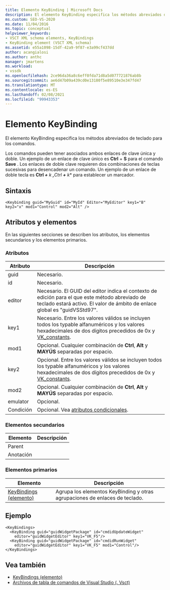 ```yaml
---
title: Elemento KeyBinding | Microsoft Docs
description: El elemento KeyBinding especifica los métodos abreviados de teclado para los comandos. Los comandos pueden tener asociados ambos enlaces de clave única y doble.
ms.custom: SEO-VS-2020
ms.date: 11/04/2016
ms.topic: conceptual
helpviewer_keywords:
- VSCT XML schema elements, KeyBindings
- KeyBinding element (VSCT XML schema)
ms.assetid: e55a1098-15df-42a9-9f87-e3a99cf437dd
author: acangialosi
ms.author: anthc
manager: jmartens
ms.workload:
- vssdk
ms.openlocfilehash: 2ce96da36a8c6eff0fda71d8a5d077721876ab8b
ms.sourcegitcommit: ae6d47b09a439cd0e13180f5e89510e3e347fd47
ms.translationtype: MT
ms.contentlocale: es-ES
ms.lasthandoff: 02/08/2021
ms.locfileid: "99943353"
---
```

# <a name="keybinding-element"></a>Elemento KeyBinding
El elemento KeyBinding especifica los métodos abreviados de teclado para los comandos.

 Los comandos pueden tener asociados ambos enlaces de clave única y doble. Un ejemplo de un enlace de clave único es **Ctrl** + **S** para el comando **Save** . Los enlaces de doble clave requieren dos combinaciones de teclas sucesivas para desencadenar un comando. Un ejemplo de un enlace de doble tecla es <strong>Ctrl *+</strong> k <strong>,</strong>Ctrl <strong>+</strong> k** para establecer un marcador.

## <a name="syntax"></a>Sintaxis

```
<Keybinding guid="MyGuid" id="MyId" Editor="MyEditor" key1="B" key2="x" mod1="Control" mod2="Alt" />
```

## <a name="attributes-and-elements"></a>Atributos y elementos
 En las siguientes secciones se describen los atributos, los elementos secundarios y los elementos primarios.

### <a name="attributes"></a>Atributos

|Atributo|Descripción|
|---------------|-----------------|
|guid|Necesario.|
|id|Necesario.|
|editor|Necesario. El GUID del editor indica el contexto de edición para el que este método abreviado de teclado estará activo. El valor de ámbito de enlace global es "guidVSStd97".|
|key1|Necesario. Entre los valores válidos se incluyen todos los typable alfanuméricos y los valores hexadecimales de dos dígitos precedidos de 0x y [VK_constants](/windows/desktop/inputdev/virtual-key-codes).|
|mod1|Opcional. Cualquier combinación de **Ctrl**, **Alt** y **MAYÚS** separadas por espacio.|
|key2|Opcional. Entre los valores válidos se incluyen todos los typable alfanuméricos y los valores hexadecimales de dos dígitos precedidos de 0x y [VK_constants](/windows/desktop/inputdev/virtual-key-codes).|
|mod2|Opcional. Cualquier combinación de **Ctrl**, **Alt** y **MAYÚS** separadas por espacio.|
|emulator|Opcional.|
|Condición|Opcional. Vea [atributos condicionales](../extensibility/vsct-xml-schema-conditional-attributes.md).|

### <a name="child-elements"></a>Elementos secundarios

|Elemento|Descripción|
|-------------|-----------------|
|Parent||
|Anotación||

### <a name="parent-elements"></a>Elementos primarios

|Elemento|Descripción|
|-------------|-----------------|
|[KeyBindings (elemento)](../extensibility/keybindings-element.md)|Agrupa los elementos KeyBinding y otras agrupaciones de enlaces de teclado.|

## <a name="example"></a>Ejemplo

```
<KeyBindings>
  <KeyBinding guid="guidWidgetPackage" id="cmdidUpdateWidget"
    editor="guidWidgetEditor" key1="VK_F5"/>
  <KeyBinding guid="guidWidgetPackage" id="cmdidRunWidget"
    editor="guidWidgetEditor" key1="VK_F5" mod1="Control"/>
</KeyBindings>
```

## <a name="see-also"></a>Vea también
- [KeyBindings (elemento)](../extensibility/keybindings-element.md)
- [Archivos de tabla de comandos de Visual Studio (. Vsct)](../extensibility/internals/visual-studio-command-table-dot-vsct-files.md)
